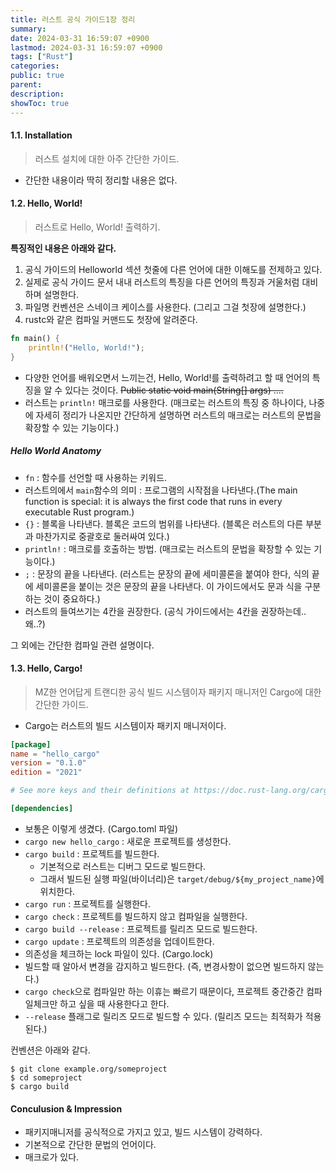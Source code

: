```yaml
---
title: 러스트 공식 가이드1장 정리
summary: 
date: 2024-03-31 16:59:07 +0900
lastmod: 2024-03-31 16:59:07 +0900
tags: ["Rust"]
categories: 
public: true
parent: 
description: 
showToc: true
---
```


#### 1.1. Installation
> 러스트 설치에 대한 아주 간단한 가이드.

- 간단한 내용이라 딱히 정리할 내용은 없다.

#### 1.2. Hello, World!
> 러스트로 Hello, World! 출력하기.

**특징적인 내용은 아래와 같다.**
1. 공식 가이드의 Helloworld 섹션 첫줄에 다른 언어에 대한 이해도를 전제하고 있다.
2. 실제로 공식 가이드 문서 내내 러스트의 특징을 다른 언어의 특징과 거울처럼 대비하며 설명한다.
3. 파일명 컨벤션은 스네이크 케이스를 사용한다. (그리고 그걸 첫장에 설명한다.)
4. rustc와 같은 컴파일 커맨드도 첫장에 알려준다.


```rust
fn main() {
    println!("Hello, World!");
}
```

- 다양한 언어를 배워오면서 느끼는건, Hello, World!를 출력하려고 할 때 언어의 특징을 알 수 있다는 것이다. ~~Public static void main(String[] args) ....~~
- 러스트는 `println!` 매크로를 사용한다. (매크로는 러스트의 특징 중 하나이다, 나중에 자세히 정리가 나온지만 간단하게 설명하면 러스트의 매크로는 러스트의 문법을 확장할 수 있는 기능이다.)

##### Hello World Anatomy
- `fn` : 함수를 선언할 때 사용하는 키워드.
- 러스트의에서 `main`함수의 의미 : 프로그램의 시작점을 나타낸다.(The main function is special: it is always the first code that runs in every executable Rust program.)
- `{}` : 블록을 나타낸다. 블록은 코드의 범위를 나타낸다. (블록은 러스트의 다른 부분과 마찬가지로 중괄호로 둘러싸여 있다.)
- `println!` : 매크로를 호출하는 방법. (매크로는 러스트의 문법을 확장할 수 있는 기능이다.)
- `;` : 문장의 끝을 나타낸다. (러스트는 문장의 끝에 세미콜론을 붙여야 한다, 식의 끝에 세미콜론을 붙이는 것은 문장의 끝을 나타낸다. 이 가이드에서도 문과 식을 구분하는 것이 중요하다.)
- 러스트의 들여쓰기는 4칸을 권장한다. (공식 가이드에서는 4칸을 권장하는데.. 왜..?)

그 외에는 간단한 컴파일 관련 설명이다.


#### 1.3. Hello, Cargo!
> MZ한 언어답게 트랜디한 공식 빌드 시스템이자 패키지 매니저인 Cargo에 대한 간단한 가이드.

- Cargo는 러스트의 빌드 시스템이자 패키지 매니저이다.

```toml
[package]
name = "hello_cargo"
version = "0.1.0"
edition = "2021"

# See more keys and their definitions at https://doc.rust-lang.org/cargo/reference/manifest.html

[dependencies]

```

- 보통은 이렇게 생겼다. (Cargo.toml 파일)
- `cargo new hello_cargo` : 새로운 프로젝트를 생성한다.
- `cargo build` : 프로젝트를 빌드한다.
    - 기본적으로 러스트는 디버그 모드로 빌드한다.
    - 그래서 빌드된 실행 파일(바이너리)은 `target/debug/${my_project_name}`에 위치한다.
- `cargo run` : 프로젝트를 실행한다.
- `cargo check` : 프로젝트를 빌드하지 않고 컴파일을 실행한다.
- `cargo build --release` : 프로젝트를 릴리즈 모드로 빌드한다.
- `cargo update` : 프로젝트의 의존성을 업데이트한다.
- 의존성을 체크하는 lock 파일이 있다. (Cargo.lock)
- 빌드할 때 알아서 변경을 감지하고 빌드한다. (즉, 변경사항이 없으면 빌드하지 않는다.)
- `cargo check`으로 컴파일만 하는 이휴는 빠르기 때문이다, 프로젝트 중간중간 컴파일체크만 하고 싶을 때 사용한다고 한다.
- `--release` 플래그로 릴리즈 모드로 빌드할 수 있다. (릴리즈 모드는 최적화가 적용된다.)

컨벤션은 아래와 같다.

```shell
$ git clone example.org/someproject
$ cd someproject
$ cargo build

```

#### Conculusion & Impression
- 패키지매니저를 공식적으로 가지고 있고, 빌드 시스템이 강력하다.
- 기본적으로 간단한 문법의 언어이다.
- 매크로가 있다.
